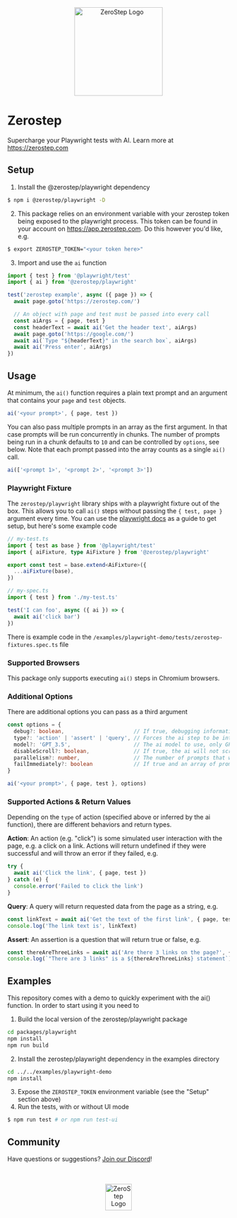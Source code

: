 <div align="center">
  <picture>
    <source
      srcset="https://github.com/zerostep-ai/zerostep/assets/1895887/4bb7ea13-100d-4fdd-84a6-657751bd2197"
      media="(prefers-color-scheme: dark)"
      height="200" width="200"
    />
    <img
      src="https://github.com/zerostep-ai/zerostep/assets/1895887/7de0b6bd-eed9-4977-b25e-495ecaf197c7"
      alt="ZeroStep Logo"
      height="200" width="200"
    />
  </picture>
</div>

# Zerostep

Supercharge your Playwright tests with AI. Learn more at https://zerostep.com

## Setup

1. Install the @zerostep/playwright dependency
```sh
$ npm i @zerostep/playwright -D
```

2. This package relies on an environment variable with your zerostep token being exposed to
   the playwright process. This token can be found in your account on
   https://app.zerostep.com. Do this however you'd like, e.g.
```sh
$ export ZEROSTEP_TOKEN="<your token here>"
```

3. Import and use the `ai` function
```ts
import { test } from '@playwright/test'
import { ai } from '@zerostep/playwright'

test('zerostep example', async ({ page }) => {
  await page.goto('https://zerostep.com/')

  // An object with page and test must be passed into every call
  const aiArgs = { page, test }
  const headerText = await ai('Get the header text', aiArgs)
  await page.goto('https://google.com/')
  await ai(`Type "${headerText}" in the search box`, aiArgs)
  await ai('Press enter', aiArgs)
})
```

## Usage

At minimum, the `ai()` function requires a plain text prompt and an argument that contains your
`page` and `test` objects.

```ts
ai('<your prompt>', { page, test })
```

You can also pass multiple prompts in an array as the first argument. In that
case prompts will be run concurrently in chunks. The number of prompts being run
in a chunk defaults to `10` and can be controlled by `options`, see below. Note
that each prompt passed into the array counts as a single `ai()` call.

```ts
ai(['<prompt 1>', '<prompt 2>', '<prompt 3>'])
```

### Playwright Fixture

The `zerostep/playwright` library ships with a playwright fixture out of the box. This allows
you to call `ai()` steps without passing the `{ test, page }` argument every time. You can
use the [playwright docs](https://playwright.dev/docs/test-fixtures#creating-a-fixture) as a guide
to get setup, but here's some example code

```ts
// my-test.ts
import { test as base } from '@playwright/test'
import { aiFixture, type AiFixture } from '@zerostep/playwright'

export const test = base.extend<AiFixture>({
  ...aiFixture(base),
})
```

```ts
// my-spec.ts
import { test } from './my-test.ts'

test('I can foo', async ({ ai }) => {
  await ai('click bar')
})
```

There is example code in the `/examples/playwright-demo/tests/zerostep-fixtures.spec.ts` file


### Supported Browsers

This package only supports executing `ai()` steps in Chromium browsers.

### Additional Options

There are additional options you can pass as a third argument

```ts
const options = {
  debug?: boolean,                      // If true, debugging information is returned from the ai() call.
  type?: 'action' | 'assert' | 'query', // Forces the ai step to be interpreted as the specified type.
  model?: 'GPT_3.5',                    // The ai model to use, only GPT_3.5 is supported
  disableScroll?: boolean,              // If true, the ai will not scroll out of view elements into view.
  parallelism?: number,                 // The number of prompts that will be run in a chunk, applies when passing an array of prompts to ai(). Defaults to 10.
  failImmediately?: boolean             // If true and an array of prompts was provided, the function will throw immediately if any prompt throws. Defaults to false.
}

ai('<your prompt>', { page, test }, options)
```

### Supported Actions & Return Values

Depending on the `type` of action (specified above or inferred by the ai function), there
are different behaviors and return types.

**Action**: An action (e.g. "click") is some simulated user interaction with the page, e.g.
a click on a link. Actions will return undefined if they were successful and will throw an
error if they failed, e.g.

```ts
try {
  await ai('Click the link', { page, test })
} catch (e) {
  console.error('Failed to click the link')
}
```

**Query**: A query will return requested data from the page as a string, e.g.

```ts
const linkText = await ai('Get the text of the first link', { page, test })
console.log('The link text is', linkText)
```

**Assert**: An assertion is a question that will return true or false, e.g.
```ts
const thereAreThreeLinks = await ai('Are there 3 links on the page?', { page, test })
console.log(`"There are 3 links" is a ${thereAreThreeLinks} statement`)
```

## Examples

This repository comes with a demo to quickly experiment with the ai() function. In order to
start using it you need to

1. Build the local version of the zerostep/playwright package
```sh
cd packages/playwright
npm install
npm run build
```
2. Install the zerostep/playwright dependency in the examples directory
```sh
cd ../../examples/playwright-demo
npm install
```
3. Expose the `ZEROSTEP_TOKEN` environment variable (see the "Setup" section above)
4. Run the tests, with or without UI mode
```sh
$ npm run test # or npm run test-ui
```

## Community

Have questions or suggestions? [Join our Discord](https://discord.gg/BcDmfWqSGe)!

<br>
<br>
<div align="center">
  <picture>
    <source
      srcset="https://github.com/zerostep-ai/zerostep/assets/1895887/74ad3b31-ac30-4376-be58-236cf1f7c033"
      media="(prefers-color-scheme: dark)"
      height="60" width="60"
    />
    <img
      src="https://github.com/zerostep-ai/zerostep/assets/1895887/9a9a848a-302c-4a6e-8f4a-dd7e7633757d"
      alt="ZeroStep Logo"
      height="60" width="60"
    />
  </picture>
</div>